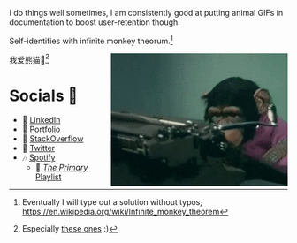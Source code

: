 <!-- <img align="right" src="https://raw.githubusercontent.com/c1m50c/c1m50c/main/panda.gif" width="400" height="500" alt="Panda Cutie 😍"> -->

I do things well sometimes, I am consistently good at putting animal GIFs in documentation&nbsp;to boost user-retention though.

Self-identifies with infinite monkey theorum.[^1]

<img align="right" src="https://raw.githubusercontent.com/c1m50c/c1m50c/main/me.gif">

我爱熊猫💖[^2]

# **Socials 🤳**

- 💼 [LinkedIn](https://www.linkedin.com/in/pere-wells/)
- 📁 [Portfolio](https://c1m50c.github.io/portfolio)
- 🥞 [StackOverflow](https://stackoverflow.com/users/17452730/c1m50c)
- 🐤 [Twitter](https://twitter.com/c1m50c)
- 🎶 [Spotify](https://open.spotify.com/user/cimsoc?si=b515e89e35bd4bed)
    - 📌 [_The Primary_ Playlist](https://open.spotify.com/playlist/3k67qmXwh5OTP18e8BdtPI?si=bce6c430c8b64d14)

[^1]: Eventually I will type out a solution without typos, https://en.wikipedia.org/wiki/Infinite_monkey_theorem
[^2]: Especially [these ones](https://en.wikipedia.org/wiki/Qinling_panda) :)
